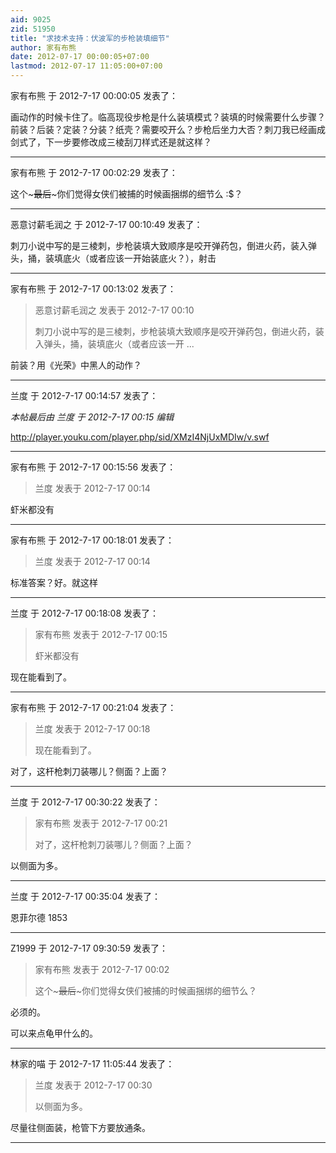 ```yaml
---
aid: 9025
zid: 51950
title: "求技术支持：伏波军的步枪装填细节"
author: 家有布熊
date: 2012-07-17 00:00:05+07:00
lastmod: 2012-07-17 11:05:00+07:00
---
```


家有布熊 于 2012-7-17 00:00:05 发表了：

画动作的时候卡住了。临高现役步枪是什么装填模式？装填的时候需要什么步骤？前装？后装？定装？分装？纸壳？需要咬开么？步枪后坐力大否？刺刀我已经画成剑式了，下一步要修改成三棱刮刀样式还是就这样？

---

家有布熊 于 2012-7-17 00:02:29 发表了：

这个~~~最后~~~你们觉得女侠们被捕的时候画捆绑的细节么
:\$？

---

恶意讨薪毛润之 于 2012-7-17 00:10:49 发表了：

刺刀小说中写的是三棱刺，步枪装填大致顺序是咬开弹药包，倒进火药，装入弹头，捅，装填底火（或者应该一开始装底火？），射击

---

家有布熊 于 2012-7-17 00:13:02 发表了：

> 恶意讨薪毛润之 发表于 2012-7-17 00:10
>
> 刺刀小说中写的是三棱刺，步枪装填大致顺序是咬开弹药包，倒进火药，装入弹头，捅，装填底火（或者应该一开 ...

前装？用《光荣》中黑人的动作？

---

兰度 于 2012-7-17 00:14:57 发表了：

_本帖最后由 兰度 于 2012-7-17 00:15 编辑_

http://player.youku.com/player.php/sid/XMzI4NjUxMDIw/v.swf

---

家有布熊 于 2012-7-17 00:15:56 发表了：

> 兰度 发表于 2012-7-17 00:14

虾米都没有

---

家有布熊 于 2012-7-17 00:18:01 发表了：

> 兰度 发表于 2012-7-17 00:14

标准答案？好。就这样

---

兰度 于 2012-7-17 00:18:08 发表了：

> 家有布熊 发表于 2012-7-17 00:15
>
> 虾米都没有

现在能看到了。

---

家有布熊 于 2012-7-17 00:21:04 发表了：

> 兰度 发表于 2012-7-17 00:18
>
> 现在能看到了。

对了，这杆枪刺刀装哪儿？侧面？上面？

---

兰度 于 2012-7-17 00:30:22 发表了：

> 家有布熊 发表于 2012-7-17 00:21
>
> 对了，这杆枪刺刀装哪儿？侧面？上面？

以侧面为多。

---

兰度 于 2012-7-17 00:35:04 发表了：

恩菲尔德 1853

---

Z1999 于 2012-7-17 09:30:59 发表了：

> 家有布熊 发表于 2012-7-17 00:02
>
> 这个~~~最后~~~你们觉得女侠们被捕的时候画捆绑的细节么？

必须的。

可以来点龟甲什么的。

---

林家的喵 于 2012-7-17 11:05:44 发表了：

> 兰度 发表于 2012-7-17 00:30
>
> 以侧面为多。

尽量往侧面装，枪管下方要放通条。

---
